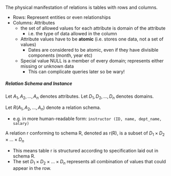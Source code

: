 The physical manifestation of relations is tables with rows and columns.
- Rows: Represent entities or even relationships
- Columns: Attributes
	- the set of allowed values for each attribute is domain of the attribute
		- i.e. the type of data allowed in the column
	- Attribute values have to be **atomic** (i.e. stores one data, not a set of values)
		- Dates are considered to be atomic, even if they have divisible components (month, year etc)
	- Special value NULL is a member of every domain; represents either missing or unknown data
		- This can complicate queries later so be wary!

##### Relation Schema and Instance
Let $A_1, A_2, ..., A_n$ denotes attributes.
Let $D_1, D_2, ..., D_n$ denotes domains.

Let $R(A_1, A_2, ..., A_n)$ denote a relation schema.
- e.g. in more human-readable form: `instructor (ID, name, dept_name, salary)`

A relation r conforming to schema R, denoted as r(R), is a subset of $D_1 \times D_2 \times ... \times D_n$
- This means table r is structured according to specification laid out in schema R. 
- The set $D_1 \times D_2 \times ... \times D_n$ represents all combination of values that could appear in the row.
